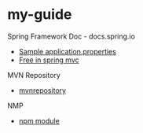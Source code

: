 # my-guide

Spring Framework Doc - docs.spring.io
 - [Sample application.properties](https://docs.spring.io/spring-boot/docs/current/reference/html/common-application-properties.html)
 - [Free in spring mvc](http://www.baeldung.com/freemarker-in-spring-mvc-tutorial)
 
MVN Repository
- [mvnrepository](https://mvnrepository.com)

NMP
- [npm module](http://www.npmjs.com) 
